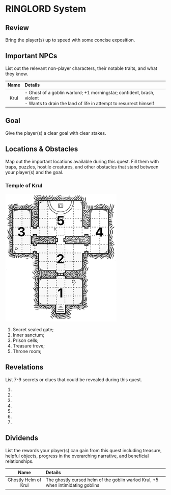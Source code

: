 # RINGLORD System

## Review
Bring the player(s) up to speed with some concise exposition.

## Important NPCs
List out the relevant non-player characters, their notable traits, and what they know.

| Name | Details |
|:---:|:--- |
| Krul | - Ghost of a goblin warlord; +1 morningstar; confident, brash, violent<br/>- Wants to drain the land of life in attempt to resurrect himself |

## Goal
Give the player(s) a clear goal with clear stakes.

## Locations & Obstacles
Map out the important locations available during this quest. Fill them with traps, puzzles, hostile creatures, and other obstacles that stand between your player(s) and the goal.

### Temple of Krul
![Map of the temple](photoSmall.png)

1. Secret sealed gate; 
2. Inner sanctum; 
3. Prison cells; 
4. Treasure trove; 
5. Throne room; 

## Revelations
List 7-9 secrets or clues that could be revealed during this quest.

1. 
2. 
3. 
4. 
5. 
6. 
7. 

## Dividends
List the rewards your player(s) can gain from this quest including treasure, helpful objects, progress in the overarching narrative, and beneficial relationships.

| Name | Details |
|:---:|:--- |
| Ghostly Helm of Krul | The ghostly cursed helm of the goblin warlod Krul, +5 when intimidating goblins |
